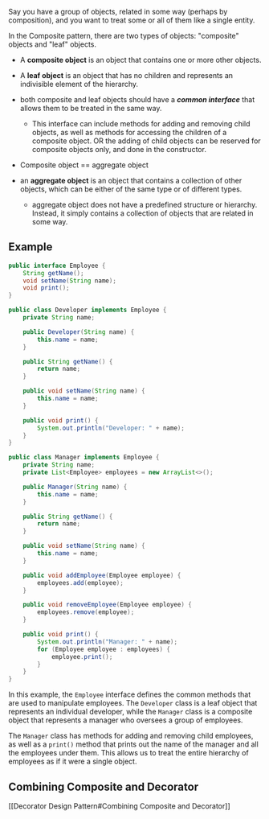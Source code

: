 Say you have a group of objects, related in some way (perhaps by composition), and you want to treat some or all of them like a single entity. 

In the Composite pattern, there are two types of objects: "composite" objects and "leaf" objects. 
- A **composite object** is an object that contains one or more other objects.
- A **leaf object** is an object that has no children and represents an indivisible element of the hierarchy.

- both composite and leaf objects should have a ***common interface*** that allows them to be treated in the same way. 
	- This interface can include methods for adding and removing child objects, as well as methods for accessing the children of a composite object. OR the adding of child objects can be reserved for composite objects only, and done in the constructor. 

- Composite object == aggregate object

- an **aggregate object** is an object that contains a collection of other objects, which can be either of the same type or of different types.
	- aggregate object does not have a predefined structure or hierarchy. Instead, it simply contains a collection of objects that are related in some way.

## Example
```java
public interface Employee {
    String getName();
    void setName(String name);
    void print();
}

public class Developer implements Employee {
    private String name;

    public Developer(String name) {
        this.name = name;
    }

    public String getName() {
        return name;
    }

    public void setName(String name) {
        this.name = name;
    }

    public void print() {
        System.out.println("Developer: " + name);
    }
}

public class Manager implements Employee {
    private String name;
    private List<Employee> employees = new ArrayList<>();

    public Manager(String name) {
        this.name = name;
    }

    public String getName() {
        return name;
    }

    public void setName(String name) {
        this.name = name;
    }

    public void addEmployee(Employee employee) {
        employees.add(employee);
    }

    public void removeEmployee(Employee employee) {
        employees.remove(employee);
    }

    public void print() {
        System.out.println("Manager: " + name);
        for (Employee employee : employees) {
            employee.print();
        }
    }
}
```

In this example, the `Employee` interface defines the common methods that are used to manipulate employees. The `Developer` class is a leaf object that represents an individual developer, while the `Manager` class is a composite object that represents a manager who oversees a group of employees.

The `Manager` class has methods for adding and removing child employees, as well as a `print()` method that prints out the name of the manager and all the employees under them. This allows us to treat the entire hierarchy of employees as if it were a single object.

## Combining Composite and Decorator
[[Decorator Design Pattern#Combining Composite and Decorator]]
